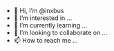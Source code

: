 - 👋 Hi, I’m @inxbus
- 👀 I’m interested in ...
- 🌱 I’m currently learning ...
- 💞️ I’m looking to collaborate on ...
- 📫 How to reach me ...

<!---
inxbus/inxbus is a ✨ special ✨ repository because its `README.md` (this file) appears on your GitHub profile.
You can click the Preview link to take a look at your changes.
--->
